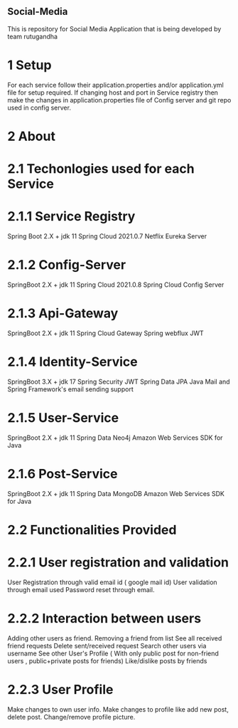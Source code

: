## Social-Media

This is repository for Social Media Application that is being developed by team rutugandha

# 1 Setup

For each service follow their application.properties and/or application.yml file for setup required.
If changing host and port in Service registry then make the changes in application.properties file of Config server and git repo used in config server.

# 2 About

# 2.1 Techonlogies used for each Service

# 2.1.1 Service Registry

Spring Boot 2.X + jdk 11
Spring Cloud 2021.0.7
Netflix Eureka Server

# 2.1.2 Config-Server

SpringBoot 2.X + jdk 11
Spring Cloud 2021.0.8
Spring Cloud Config Server

# 2.1.3 Api-Gateway

SpringBoot 2.X + jdk 11
Spring Cloud Gateway
Spring webflux
JWT

# 2.1.4 Identity-Service

SpringBoot 3.X + jdk 17
Spring Security
JWT
Spring Data JPA
Java Mail and Spring Framework's email sending support

# 2.1.5 User-Service

SpringBoot 2.X + jdk 11
Spring Data Neo4j
Amazon Web Services SDK for Java

# 2.1.6 Post-Service

SpringBoot 2.X + jdk 11
Spring Data MongoDB
Amazon Web Services SDK for Java

# 2.2 Functionalities Provided

# 2.2.1 User registration and validation

User Registration through valid email id ( google mail id)
User validation through email used
Password reset through email.

# 2.2.2 Interaction between users

Adding other users as friend.
Removing a friend from list
See all received friend requests
Delete sent/received request
Search other users via username
See other User's Profile ( With only public post for non-friend users , public+private posts for friends)
Like/dislike posts by friends

# 2.2.3 User Profile

Make changes to own user info.
Make changes to profile like add new post, delete post.
Change/remove profile picture.
